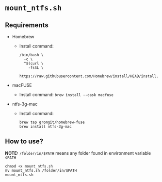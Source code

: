 # `mount_ntfs.sh`

## Requirements

- Homebrew
  - Install command:

    ```shell
    /bin/bash \
      -c \
      "$(curl \
        -fsSL \
        https://raw.githubusercontent.com/Homebrew/install/HEAD/install.sh)"
    ```

- macFUSE
  - Install command: `brew install --cask macfuse`
- ntfs-3g-mac
  - Install command:

    ```shell
    brew tap gromgit/homebrew-fuse
    brew install ntfs-3g-mac
    ```

## How to use?

**NOTE:** `/folder/in/$PATH` means any folder found in environment variable
`$PATH`

```shell
chmod +x mount_ntfs.sh
mv mount_ntfs.sh /folder/in/$PATH
mount_ntfs.sh
```
